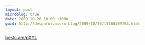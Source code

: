 ```yaml
---
layout: post
microblog: true
date: 2009-10-26 10:00 +1000
guid: http://desparoz.micro.blog/2009/10/26/t5168309763.html
---
```

[bestc.am/pXYL](http://bestc.am/pXYL)
